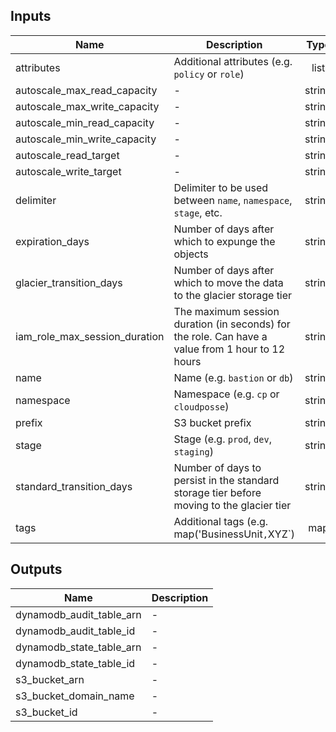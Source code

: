 ## Inputs

| Name | Description | Type | Default | Required |
|------|-------------|:----:|:-----:|:-----:|
| attributes | Additional attributes (e.g. `policy` or `role`) | list | `<list>` | no |
| autoscale_max_read_capacity | - | string | `100` | no |
| autoscale_max_write_capacity | - | string | `100` | no |
| autoscale_min_read_capacity | - | string | `10` | no |
| autoscale_min_write_capacity | - | string | `10` | no |
| autoscale_read_target | - | string | `50` | no |
| autoscale_write_target | - | string | `50` | no |
| delimiter | Delimiter to be used between `name`, `namespace`, `stage`, etc. | string | `-` | no |
| expiration_days | Number of days after which to expunge the objects | string | `90` | no |
| glacier_transition_days | Number of days after which to move the data to the glacier storage tier | string | `60` | no |
| iam_role_max_session_duration | The maximum session duration (in seconds) for the role. Can have a value from 1 hour to 12 hours | string | `3600` | no |
| name | Name  (e.g. `bastion` or `db`) | string | - | yes |
| namespace | Namespace (e.g. `cp` or `cloudposse`) | string | - | yes |
| prefix | S3 bucket prefix | string | `` | no |
| stage | Stage (e.g. `prod`, `dev`, `staging`) | string | - | yes |
| standard_transition_days | Number of days to persist in the standard storage tier before moving to the glacier tier | string | `30` | no |
| tags | Additional tags (e.g. map('BusinessUnit`,`XYZ`) | map | `<map>` | no |

## Outputs

| Name | Description |
|------|-------------|
| dynamodb_audit_table_arn | - |
| dynamodb_audit_table_id | - |
| dynamodb_state_table_arn | - |
| dynamodb_state_table_id | - |
| s3_bucket_arn | - |
| s3_bucket_domain_name | - |
| s3_bucket_id | - |

